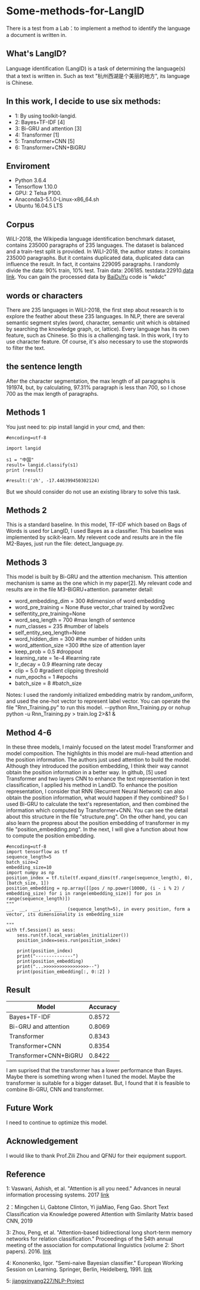 # Some-methods-for-LangID
There is a test from a Lab：to implement a method to identify the language a document is written in.

## What's LangID?
Language identiﬁcation (LangID) is a task of determining the language(s) that a text is written in. Such as text "杭州西湖是个美丽的地方", its language is Chinese.

## In this work, I decide to use six methods: 
* 1: By using toolkit-langid.
* 2: Bayes+TF-IDF [4]
* 3: Bi-GRU and attention [3]
* 4: Transformer [1]
* 5: Transformer+CNN [5]
* 6: Transformer+CNN+BiGRU
## Enviroment
* Python 3.6.4 
* Tensorflow 1.10.0
* GPU: 2 Telsa P100. 
* Anaconda3-5.1.0-Linux-x86_64.sh
* Ubuntu 16.04.5 LTS

## Corpus
WiLI-2018, the Wikipedia language identification benchmark dataset, contains 235000 paragraphs of 235 languages. The dataset is balanced and a train-test split is provided. In WiLI-2018, the author states: it contains 235000 paragraphs. But it contains duplicated data, duplicated data can influence the result.  In fact, it contains 229095 paragraphs. I randomly divide the data: 90% train, 10% test. Train data: 206185. testdata:22910.[data link](https://zenodo.org/record/841984#collapseCitations). You can gain the processed data by
[BaiDuYu](https://pan.baidu.com/s/13atqh9mWsQIROgH2MIO8IQ) code is "wkdc"

## words or characters
There are 235 languages in WiLI-2018,  the first step about research is to explore the feather about these 235 languages. In NLP, there are several semantic segment styles (word, character, semantic unit which is obtained by searching the knowledge graph, or, lattice). Every language has its own feature, such as Chinese. So this is a challenging task. In this work, I try to use character feature. Of course, it's also necessary to use the stopwords to filter the text.

## the sentence length
After the character segmentation, the max length of all paragraphs is 191974, but, by calculating, 97.31% paragraph is less than 700, so I chose 700 as the max length of paragraphs.

## Methods 1
You just need to: pip install langid in your cmd, and then:
```
#encoding=utf-8

import langid

s1 = "中国"
result= langid.classify(s1)
print (result)

#result:('zh', -17.446399450302124)
```
But we should consider do not use an existing library to solve this task.
## Methods 2
This is a standard baseline. In this model, TF-IDF which based on Bags of Words is used for LangID, I used Bayes as a classifier. This baseline was implemented by scikit-learn. My relevent code and results are in the file M2-Bayes, just run the file: detect_language.py.
## Methods 3
This model is built by Bi-GRU and the attention mechanism. This attention mechanism is same as the one which in my paper[2]. My relevant code and results are in the file M3-BiGRU+attention. 
parameter detail:

* word_embedding_dim = 300      #dimension of word embedding
* word_pre_training = None      #use vector_char trained by word2vec
* selfentity_pre_training=None
* word_seq_length = 700         #max length of sentence
* num_classes = 235             #number of labels
* self_entity_seq_length=None
* word_hidden_dim = 300         #the number of hidden units
* word_attention_size =300     #the size of attention layer
* keep_prob = 0.5              #droppout
* learning_rate = 1e-4         #learning rate
* lr_decay = 0.9               #learning rate decay
* clip = 5.0                   #gradient clipping threshold
* num_epochs = 1               #epochs
* batch_size = 8               #batch_size

Notes: I used the randomly initialized embedding matrix by random_uniform, and used the one-hot vector to represent label vector. You can operate the file "Rnn_Training.py" to run this model. --python Rnn_Training.py or nohup python -u Rnn_Training.py > train.log 2>&1 &
## Method 4-6
In these three models, I mainly focused on the latest model Transformer and model composition. The highlights in this model are muli-head attention and the position information. The authors just used attention to build the model. Although they introduced the position embedding, I think their way cannot obtain the position information in a better way. In github, [5] used Transformer and two layers CNN to enhance the text representation in text classification, I applied his method in LandID. To enhance the position representation, I consider that RNN (Recurrent Neural Network) can also obtain the position information, what would happen if they combined? So I used Bi-GRU to calculate the text's representation, and then combined the information which computed by Transformer+CNN. You can see the detail about this structure in the file "structure.png". On the other hand, you can also learn the propress about the position embedding of transformer in my file "position_embedding.png". In the next, I will give a function about how to compute the position embedding.
```
#encoding=utf-8
import tensorflow as tf
sequence_length=5
batch_size=2
embedding_size=10
import numpy as np
position_index = tf.tile(tf.expand_dims(tf.range(sequence_length), 0), [batch_size, 1])
position_embedding = np.array([[pos / np.power(10000, (i - i % 2) / embedding_size) for i in range(embedding_size)] for pos in range(sequence_length)])
"""
__,  __,  __, __, ___  (sequence_length=5), in every position, form a vector, its dimensionality is embedding_size

"""
with tf.Session() as sess:
    sess.run(tf.local_variables_initializer())
    position_index=sess.run(position_index)

    print(position_index)
    print("--------------")
    print(position_embedding)
    print("...>>>>>>>>>>>>>>>>>--")
    print(position_embedding[:, 0::2] )
```


## Result
| Model | Accuracy|
| ------ | ------ |
| Bayes+TF-IDF| 0.8572 |
| Bi-GRU and attention| 0.8069 |
| Transformer| 0.8343|
| Transformer+CNN| 0.8354 |
|Transformer+CNN+BiGRU| 0.8422 |

I am suprised that the transformer has a lower performance than Bayes. Maybe there is something wrong when I tuned the model. Maybe the transformer is suitable for a bigger dataset. But, I found that it is feasible to combine Bi-GRU, CNN and transformer.
## Future Work
I need to continue to optimize this model.
## Acknowledgement
I would like to thank Prof.Zili Zhou and QFNU for their equipment support.

## Reference
1: Vaswani, Ashish, et al. "Attention is all you need." Advances in neural information processing systems. 2017 [link](http://papers.nips.cc/paper/7181-attention-is-all-you-need)

2：Mingchen Li, Gabtone Clinton, Yi jiaMiao, Feng Gao. Short Text Classiﬁcation via Knowledge powered Attention with Similarity Matrix based CNN, 2019

3: Zhou, Peng, et al. "Attention-based bidirectional long short-term memory networks for relation classification." Proceedings of the 54th annual meeting of the association for computational linguistics (volume 2: Short papers). 2016. [link](https://www.aclweb.org/anthology/P16-2034.pdf)

4: Kononenko, Igor. "Semi-naive Bayesian classifier." European Working Session on Learning. Springer, Berlin, Heidelberg, 1991. [link](https://link.springer.com/chapter/10.1007/BFb0017015)

5: [jiangxinyang227/NLP-Project](https://github.com/jiangxinyang227/NLP-Project/tree/master/text_classifier)
